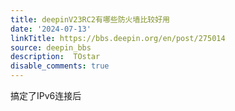 ```yaml
---
title: deepinV23RC2有哪些防火墙比较好用
date: '2024-07-13'
linkTitle: https://bbs.deepin.org/en/post/275014
source: deepin_bbs
description:  TOstar 
disable_comments: true
---
```

搞定了IPv6连接后

